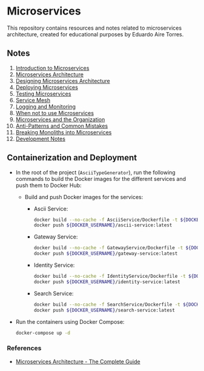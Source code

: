 # Microservices

This repository contains resources and notes related to microservices architecture, created for educational purposes by Eduardo Aire Torres.

## Notes

1. [Introduction to Microservices](./_notes/01-introduction-to-microservices.md)
2. [Microservices Architecture](./_notes/02-microservices-architecture.md)
3. [Designing Microservices Architecture](./_notes/03-designing-microservices-architecture.md)
4. [Deploying Microservices](./_notes/04-deploying-microservices.md)
5. [Testing Microservices](./_notes/05-testing-microservices.md)
6. [Service Mesh](./_notes/06-service-mesh.md)
7. [Logging and Monitoring](./_notes/07-logging-and-monitoring.md)
8. [When not to use Microservices](./_notes/08-when-not-to-use-microservices.md)
9. [Microservices and the Organization](./_notes/09-microservices-and-the-organization.md)
10. [Anti-Patterns and Common Mistakes](./_notes/10-anti-patterns-and-common-mistakes.md)
11. [Breaking Monoliths into Microservices](./_notes/11-breaking-monoliths-into-microservices.md)
12. [Development Notes](./_notes/12-development-notes.md)

## Containerization and Deployment

- In the root of the project (`AsciiTypeGenerator`), run the following commands to build the Docker images for the different services and push them to Docker Hub:

  - Build and push Docker images for the services:

    - Ascii Service:

      ```bash
      docker build --no-cache -f AsciiService/Dockerfile -t ${DOCKER_USERNAME}/ascii-service:latest .
      docker push ${DOCKER_USERNAME}/ascii-service:latest
      ```

    - Gateway Service:

      ```bash
      docker build --no-cache -f GatewayService/Dockerfile -t ${DOCKER_USERNAME}/gateway-service:latest .
      docker push ${DOCKER_USERNAME}/gateway-service:latest
      ```

    - Identity Service:

      ```bash
      docker build --no-cache -f IdentityService/Dockerfile -t ${DOCKER_USERNAME}/identity-service:latest .
      docker push ${DOCKER_USERNAME}/identity-service:latest
      ```

    - Search Service:
      ```bash
      docker build --no-cache -f SearchService/Dockerfile -t ${DOCKER_USERNAME}/search-service:latest .
      docker push ${DOCKER_USERNAME}/search-service:latest
      ```

- Run the containers using Docker Compose:
  ```bash
  docker-compose up -d
  ```

### References

- [Microservices Architecture - The Complete Guide](https://www.udemy.com/course/microservices-architecture-the-complete-guide/)
